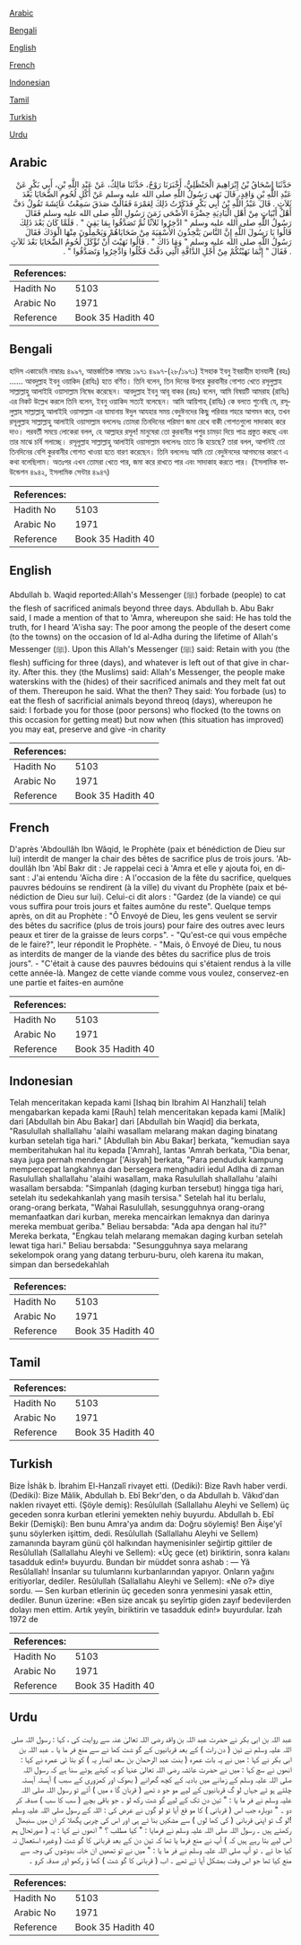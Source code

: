 [Arabic](#arabic)

[Bengali](#bengali)

[English](#english)

[French](#french)

[Indonesian](#indonesian)

[Tamil](#tamil)

[Turkish](#turkish)

[Urdu](#urdu)

## Arabic


<div dir="rtl" lang="ar" style={{fontSize:'larger',backgroundColor:'#f8f9fa',padding:20}}>
حَدَّثَنَا إِسْحَاقُ بْنُ إِبْرَاهِيمَ الْحَنْظَلِيُّ، أَخْبَرَنَا رَوْحٌ، حَدَّثَنَا مَالِكٌ، عَنْ عَبْدِ اللَّهِ بْنِ، أَبِي بَكْرٍ عَنْ عَبْدِ اللَّهِ بْنِ وَاقِدٍ، قَالَ نَهَى رَسُولُ اللَّهِ صلى الله عليه وسلم عَنْ أَكْلِ لُحُومِ الضَّحَايَا بَعْدَ ثَلاَثٍ ‏.‏ قَالَ عَبْدُ اللَّهِ بْنُ أَبِي بَكْرٍ فَذَكَرْتُ ذَلِكَ لِعَمْرَةَ فَقَالَتْ صَدَقَ سَمِعْتُ عَائِشَةَ تَقُولُ دَفَّ أَهْلُ أَبْيَاتٍ مِنْ أَهْلِ الْبَادِيَةِ حِضْرَةَ الأَضْحَى زَمَنَ رَسُولِ اللَّهِ صلى الله عليه وسلم فَقَالَ رَسُولُ اللَّهِ صلى الله عليه وسلم ‏"‏ ادَّخِرُوا ثَلاَثًا ثُمَّ تَصَدَّقُوا بِمَا بَقِيَ ‏"‏ ‏.‏ فَلَمَّا كَانَ بَعْدَ ذَلِكَ قَالُوا يَا رَسُولَ اللَّهِ إِنَّ النَّاسَ يَتَّخِذُونَ الأَسْقِيَةَ مِنْ ضَحَايَاهُمْ وَيَحْمِلُونَ مِنْهَا الْوَدَكَ فَقَالَ رَسُولُ اللَّهِ صلى الله عليه وسلم ‏"‏ وَمَا ذَاكَ ‏"‏ ‏.‏ قَالُوا نَهَيْتَ أَنْ تُؤْكَلَ لُحُومُ الضَّحَايَا بَعْدَ ثَلاَثٍ ‏.‏ فَقَالَ ‏"‏ إِنَّمَا نَهَيْتُكُمْ مِنْ أَجْلِ الدَّافَّةِ الَّتِي دَفَّتْ فَكُلُوا وَادَّخِرُوا وَتَصَدَّقُوا ‏"‏ ‏.‏
</div>
<div style={{backgroundColor:'#f8f9fa',padding:20, marginBottom: 10}}><table> <thead> <tr> <th>References:</th> <th></th> </tr> </thead> <tbody><tr><td>Hadith No</td><td>5103</td></tr><tr><td>Arabic No</td><td>1971</td></tr><tr><td>Reference</td><td>Book 35 Hadith 40</td></tr></tbody></table></div>

## Bengali


<div dir="ltr" lang="bn" style={{fontSize:'larger',backgroundColor:'#f8f9fa',padding:20}}>
হাদিস একাডেমি নাম্বারঃ ৪৯৯৭, আন্তর্জাতিক নাম্বারঃ ১৯৭১ ৪৯৯৭-(২৮/১৯৭১) ইসহাক ইবনু ইবরাহীম হানযালী (রহঃ) ...... আবদুল্লাহ ইবনু ওয়াকিদ (রাযিঃ) হতে বর্ণিত। তিনি বলেন, তিন দিনের উপরে কুরবানীর গোশত খেতে রসূলুল্লাহ সাল্লাল্লাহু আলাইহি ওয়াসাল্লাম নিষেধ করেছেন। আবদুল্লাহ ইবনু আবূ বাকর (রহঃ) বলেন, আমি বিষয়টি আমরাহ (রাযিঃ) এর নিকট উল্লেখ করলে তিনি বলেন, ইবনু ওয়াকিদ সত্যই বলেছেন। আমি আয়িশাহ্ (রাযিঃ) কে বলতে শুনেছি যে, রসূলুল্লাহ সাল্লাল্লাহু আলাইহি ওয়াসাল্লাম এর যামানায় ঈদুল আযহার সময় বেদুঈনদের কিছু পরিবার শহরে আগমন করে, তখন রসূলুল্লাহ সাল্লাল্লাহু আলাইহি ওয়াসাল্লাম বললেনঃ তোমরা তিনদিনের পরিমাণ জমা রেখে বাকী গোশতগুলো সাদাকাহ করে দাও। পরবর্তী সময়ে লোকেরা বলল, হে আল্লাহর রসূল! মানুষেরা তো কুরবানীর পশুর চামড়া দিয়ে পাত্র প্রস্তুত করছে এবং তার মাঝে চর্বি গলাচ্ছে। রসূলুল্লাহ সাল্লাল্লাহু আলাইহি ওয়াসাল্লাম বললেনঃ তাতে কি হয়েছে? তারা বলল, আপনিই তো তিনদিনের বেশি কুরবানীর গোশত খাওয়া হতে বারণ করেছেন। তিনি বললেনঃ আমি তো বেদুঈনদের আগমনের কারণে এ কথা বলেছিলাম। অতঃপর এখন তোমরা খেতে পার, জমা করে রাখতে পার এবং সাদাকাহ করতে পার। (ইসলামিক ফাউন্ডেশন ৪৯৪২, ইসলামিক সেন্টার ৪৯৪৭)
</div>
<div style={{backgroundColor:'#f8f9fa',padding:20, marginBottom: 10}}><table> <thead> <tr> <th>References:</th> <th></th> </tr> </thead> <tbody><tr><td>Hadith No</td><td>5103</td></tr><tr><td>Arabic No</td><td>1971</td></tr><tr><td>Reference</td><td>Book 35 Hadith 40</td></tr></tbody></table></div>

## English


<div dir="ltr" lang="en" style={{fontSize:'larger',backgroundColor:'#f8f9fa',padding:20}}>
Abdullah b. Waqid reported:Allah's Messenger (ﷺ) forbade (people) to cat the flesh of sacrificed animals beyond three days. Abdullah b. Abu Bakr said, I made a mention of that to 'Amra, whereupon she said: He has told the truth, for I heard 'A'isha say: The poor among the people of the desert come (to the towns) on the occasion of Id al-Adha during the lifetime of Allah's Messenger (ﷺ). Upon this Allah's Messenger (ﷺ) said: Retain with you (the flesh) sufficing for three (days), and whatever is left out of that give in charity. After this. they (the Muslims) said: Allah's Messenger, the people make waterskins with the (hides) of their sacrificed animals and they melt fat out of them. Thereupon he said. What the then? They said: You forbade (us) to eat the flesh of sacrificial animals beyond threoq (days), whereupon he said: I forbade you for those (poor persons) who flocked (to the towns on this occasion for getting meat) but now when (this situation has improved) you may eat, preserve and give -in charity
</div>
<div style={{backgroundColor:'#f8f9fa',padding:20, marginBottom: 10}}><table> <thead> <tr> <th>References:</th> <th></th> </tr> </thead> <tbody><tr><td>Hadith No</td><td>5103</td></tr><tr><td>Arabic No</td><td>1971</td></tr><tr><td>Reference</td><td>Book 35 Hadith 40</td></tr></tbody></table></div>

## French


<div dir="ltr" lang="fr" style={{fontSize:'larger',backgroundColor:'#f8f9fa',padding:20}}>
D'après 'Abdoullâh Ibn Wâqid, le Prophète (paix et bénédiction de Dieu sur lui) interdit de manger la chair des bêtes de sacrifice plus de trois jours. 'Abdoullâh Ibn 'Abî Bakr dit : Je rappelai ceci à 'Amra et elle y ajouta foi, en disant : J'ai entendu 'Aïcha dire : A l'occasion de la fête du sacrifice, quelques pauvres bédouins se rendirent (à la ville) du vivant du Prophète (paix et bénédiction de Dieu sur lui). Celui-ci dit alors : "Gardez (de la viande) ce qui vous suffira pour trois jours et faites aumône du reste". Quelque temps après, on dit au Prophète : "Ô Envoyé de Dieu, les gens veulent se servir des bêtes du sacrifice (plus de trois jours) pour faire des outres avec leurs peaux et tirer de la graisse de leurs corps". - "Qu'est-ce qui vous empêche de le faire?", leur répondit le Prophète. - "Mais, ô Envoyé de Dieu, tu nous as interdits de manger de la viande des bêtes du sacrifice plus de trois jours". - "C'était à cause des pauvres bédouins qui s'étaient rendus à la ville cette année-là. Mangez de cette viande comme vous voulez, conservez-en une partie et faites-en aumône
</div>
<div style={{backgroundColor:'#f8f9fa',padding:20, marginBottom: 10}}><table> <thead> <tr> <th>References:</th> <th></th> </tr> </thead> <tbody><tr><td>Hadith No</td><td>5103</td></tr><tr><td>Arabic No</td><td>1971</td></tr><tr><td>Reference</td><td>Book 35 Hadith 40</td></tr></tbody></table></div>

## Indonesian


<div dir="ltr" lang="id" style={{fontSize:'larger',backgroundColor:'#f8f9fa',padding:20}}>
Telah menceritakan kepada kami [Ishaq bin Ibrahim Al Hanzhali] telah mengabarkan kepada kami [Rauh] telah menceritakan kepada kami [Malik] dari [Abdullah bin Abu Bakar] dari [Abdullah bin Waqid] dia berkata, "Rasulullah shallallahu 'alaihi wasallam melarang makan daging binatang kurban setelah tiga hari." [Abdullah bin Abu Bakar] berkata, "kemudian saya memberitahukan hal itu kepada ['Amrah], lantas 'Amrah berkata, "Dia benar, saya juga pernah mendengar ['Aisyah] berkata, "Para penduduk kampung mempercepat langkahnya dan bersegera menghadiri iedul Adlha di zaman Rasulullah shallallahu 'alaihi wasallam, maka Rasulullah shallallahu 'alaihi wasallam bersabda: "Simpanlah (daging kurban tersebut) hingga tiga hari, setelah itu sedekahkanlah yang masih tersisa." Setelah hal itu berlalu, orang-orang berkata, "Wahai Rasulullah, sesungguhnya orang-orang memanfaatkan dari kurban, mereka mencairkan lemaknya dan darinya mereka membuat geriba." Beliau bersabda: "Ada apa dengan hal itu?" Mereka berkata, "Engkau telah melarang memakan daging kurban setelah lewat tiga hari." Beliau bersabda: "Sesungguhnya saya melarang sekelompok orang yang datang terburu-buru, oleh karena itu makan, simpan dan bersedekahlah
</div>
<div style={{backgroundColor:'#f8f9fa',padding:20, marginBottom: 10}}><table> <thead> <tr> <th>References:</th> <th></th> </tr> </thead> <tbody><tr><td>Hadith No</td><td>5103</td></tr><tr><td>Arabic No</td><td>1971</td></tr><tr><td>Reference</td><td>Book 35 Hadith 40</td></tr></tbody></table></div>

## Tamil


<div dir="ltr" lang="ta" style={{fontSize:'larger',backgroundColor:'#f8f9fa',padding:20}}>

</div>
<div style={{backgroundColor:'#f8f9fa',padding:20, marginBottom: 10}}><table> <thead> <tr> <th>References:</th> <th></th> </tr> </thead> <tbody><tr><td>Hadith No</td><td>5103</td></tr><tr><td>Arabic No</td><td>1971</td></tr><tr><td>Reference</td><td>Book 35 Hadith 40</td></tr></tbody></table></div>

## Turkish


<div dir="ltr" lang="tr" style={{fontSize:'larger',backgroundColor:'#f8f9fa',padding:20}}>
Bize İshâk b. İbrahim El-Hanzalî rivayet etti. (Dediki): Bize Ravh haber verdi. (Dediki): Bize Mâlik, Abdullah b. Ebî Bekr'den, o da Abdullah b. Vâkıd'dan naklen rivayet etti. (Şöyle demiş): Resûlullah (Sallallahu Aleyhi ve Sellem) üç geceden sonra kurban etlerini yemekten nehiy buyurdu. Abdullah b. Ebî Bekir (Demişki): Ben bunu Amra'ya andım da: Doğru söylemiş! Ben Âişe'yî şunu söylerken işittim, dedi. Resûlullah (Sallallahu Aleyhi ve Sellem) zamanında bayram günü çöl halkından haymenisinler seğirtip gittiler de ResûluIIah (Sallallahu Aleyhi ve Sellem): «Üç gece (et) biriktirin, sonra kalanı tasadduk edin!» buyurdu. Bundan bir müddet sonra ashab : — Yâ Resûlallah! İnsanlar su tulumlarını kurbanlarından yapıyor. Onların yağını eritiyorlar, dediler. Resûlullah (Sallallahu Aleyhi ve Sellem): «Ne o?» diye sordu. — Sen kurban etlerinin üç geceden sonra yenmesini yasak ettin, dediler. Bunun üzerine: «Ben size ancak şu seyîrtip giden zayıf bedevilerden dolayı men ettim. Artık yeyîn, biriktirin ve tasadduk edin!» buyurdular. İzah 1972 de
</div>
<div style={{backgroundColor:'#f8f9fa',padding:20, marginBottom: 10}}><table> <thead> <tr> <th>References:</th> <th></th> </tr> </thead> <tbody><tr><td>Hadith No</td><td>5103</td></tr><tr><td>Arabic No</td><td>1971</td></tr><tr><td>Reference</td><td>Book 35 Hadith 40</td></tr></tbody></table></div>

## Urdu


<div dir="rtl" lang="ur" style={{fontSize:'larger',backgroundColor:'#f8f9fa',padding:20}}>
عبد اللہ بن ابی بکر نے حضرت عبد اللہ بن واقد رضی اللہ تعالیٰ عنہ سے روایت کی ، کہا : رسول اللہ صلی اللہ علیہ وسلم نے تین ( دن رات ) کے بعد قربانیوں کے گو شت کھا نے سے منع فر ما یا ۔ عبد اللہ بن ابی بکر نے کہا : میں نے یہ بات عمرہ ( بنت عبد الرحمان بن سعد انصار یہ ) کو بتا ئی عمرہ نے کہا : انھوں نے سچ کہا : میں نے حضرت عائشہ رضی اللہ تعالیٰ عنہا کو یہ کہتے ہوئے سنا ہے کہ رسول اللہ صلی اللہ علیہ وسلم کے زمانے میں بادیہ کے کچھ گھرانے ( بھوک اور کمزوری کے سبب ) آہستہ آہستہ چلتے ہو ئے جہاں لو گ قربانیوں کے لیے مو جو د تھے ( قربان گا ہ میں ) آئے تو رسول اللہ صلی اللہ علیہ وسلم نے فر ما یا : " تین دن تک کے لیے گو شت رکھ لو ۔ جو باقی بچے ( سب کا سب ) صدقہ کر دو ۔ " دوبارہ جب اس ( قربانی ) کا مو قع آیا تو لو گوں نے عرض کی : اللہ کے رسول صلی اللہ علیہ وسلم !لو گ تو اپنی قربانی ( کی کھا لوں ) سے مشکیں بنا تے ہی اور اس کی چربی پگھلا کر ان میں سنبھال رکھتے ہیں ۔ رسول اللہ صلی اللہ علیہ وسلم نے فرمایا : " کیا مطلب ؟ " انھوں نے کہا : یہ ( صورتحال ہم اس لیے بتا رہے ہیں کہ ) آپ نے منع فرما یا تھا کہ تین دن کے بعد قربانی کا گو شت ( وغیرہ استعمال نہ کیا جا ئے ۔ تو آپ صلی اللہ علیہ وسلم نے فر ما یا : " میں نے تو تمھیں ان خانہ بدوشوں کی وجہ سے منع کیا تھا جو اس وقت بمشکل آپا ئے تھے ۔ اب ( قربانی کا گو شت ) کھا ؤ رکھو اور صدقہ کرو ۔
</div>
<div style={{backgroundColor:'#f8f9fa',padding:20, marginBottom: 10}}><table> <thead> <tr> <th>References:</th> <th></th> </tr> </thead> <tbody><tr><td>Hadith No</td><td>5103</td></tr><tr><td>Arabic No</td><td>1971</td></tr><tr><td>Reference</td><td>Book 35 Hadith 40</td></tr></tbody></table></div>